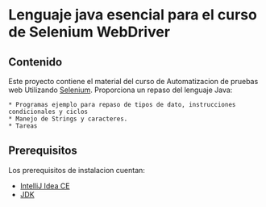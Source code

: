 # Lenguaje java esencial para el curso de Selenium WebDriver

## Contenido

Este proyecto contiene el material del curso de Automatizacion de pruebas web Utilizando [Selenium](http://seleniumhq.org).
Proporciona un repaso del lenguaje Java:

    * Programas ejemplo para repaso de tipos de dato, instrucciones condicionales y ciclos
    * Manejo de Strings y caracteres.
    * Tareas

## Prerequisitos

Los prerequisitos de instalacion cuentan:  

* [IntelliJ Idea CE](https://www.jetbrains.com/idea/download/#section=mac)
* [JDK](http://www.oracle.com/technetwork/java/javase/downloads/jdk8-downloads-2133151.html)

